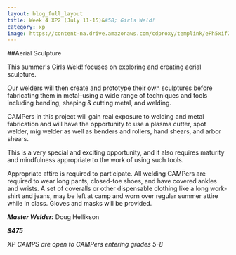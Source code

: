 ```yaml
---
layout: blog_full_layout
title: Week 4 XP2 (July 11-15)&#58; Girls Weld!
category: xp
image: https://content-na.drive.amazonaws.com/cdproxy/templink/ePh5xifZeyhMbhwAC20zDz6NL7gqLRmqzFm9KlNHr4kLAYspN/alt/thumb?viewBox=1366
---
```


##Aerial Sculpture


This summer's Girls Weld! focuses on exploring and creating aerial sculpture.

Our welders will then create and prototype their own sculptures before fabricating them in metal–using a wide range of techniques and tools including bending, shaping & cutting metal, and welding.

CAMPers in this project will gain real exposure to welding and metal fabrication and will have the opportunity to use a plasma cutter, spot welder, mig welder as well as benders and rollers, hand shears, and arbor shears. 

This is a very special and exciting opportunity, and it also requires maturity and mindfulness appropriate to the work of using such tools.

Appropriate attire is required to participate. All welding CAMPers are required to wear long pants, closed-toe shoes, and have covered ankles and wrists. A set of coveralls or other dispensable clothing like a long work-shirt and jeans, may be left at camp and worn over regular summer attire while in class. Gloves and masks will be provided. 

**_Master Welder:_** Doug Hellikson

**_$475_**

*XP CAMPS are open to CAMPers entering grades 5-8*
